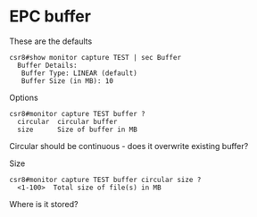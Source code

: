 # EPC buffer

These are the defaults

```
csr8#show monitor capture TEST | sec Buffer
  Buffer Details: 
   Buffer Type: LINEAR (default)
   Buffer Size (in MB): 10
```

Options

```
csr8#monitor capture TEST buffer ?
  circular  circular buffer
  size      Size of buffer in MB
```

Circular should be continuous - does it overwrite existing buffer?


Size

```
csr8#monitor capture TEST buffer circular size ?
  <1-100>  Total size of file(s) in MB
```

Where is it stored?

